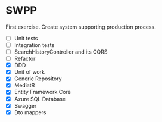 # SWPP
First exercise. Create system supporting production process.

- [ ] Unit tests
- [ ] Integration tests
- [ ] SearchHistoryController and its CQRS
- [ ] Refactor
- [X] DDD
- [x] Unit of work
- [x] Generic Repository
- [x] MediatR
- [x] Entity Framework Core
- [x] Azure SQL Database
- [x] Swagger
- [x] Dto mappers
